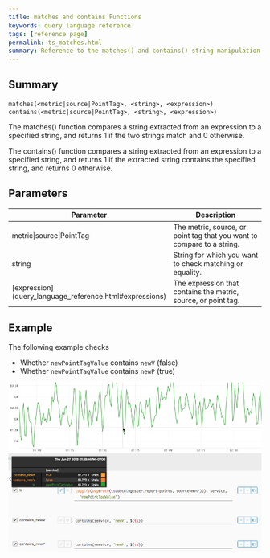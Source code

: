```yaml
---
title: matches and contains Functions
keywords: query language reference
tags: [reference page]
permalink: ts_matches.html
summary: Reference to the matches() and contains() string manipulation functions
---
```

## Summary
```
matches(<metric|source|PointTag>, <string>, <expression>)
contains(<metric|source|PointTag>, <string>, <expression>)
```
The matches() function compares a string extracted from an expression to a specified string, and returns 1 if the two strings match and 0 otherwise.

The contains() function compares a string extracted from an expression to a specified string, and returns 1 if the extracted string contains the specified string, and returns 0 otherwise.

## Parameters
<table style="width: 100%;">
<tbody>
<thead>
<tr><th width="30%">Parameter</th><th width="70%">Description</th></tr>
</thead>
<tr>
<td markdown="span">metric|source|PointTag</td>
<td>The metric, source, or point tag that you want to compare to a string.</td></tr>
<tr>
<td markdown="span">string</td>
<td>String for which you want to check matching or equality.</td></tr>
<tr>
<td markdown="span"> [expression](query_language_reference.html#expressions)</td>
<td>The expression that contains the metric, source, or point tag.</td></tr>
</tbody>
</table>


## Example

The following example checks

* Whether `newPointTagValue` contains `newV` (false)
* Whether `newPointTagValue` contains `newP` (true)

![ts contains](images/ts_contains.png)

